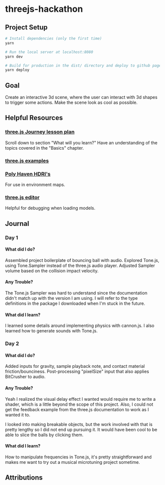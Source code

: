 # threejs-hackathon

## Project Setup

```bash
# Install dependencies (only the first time)
yarn

# Run the local server at localhost:8080
yarn dev

# Build for production in the dist/ directory and deploy to github pages
yarn deploy
```

## Goal

Create an interactive 3d scene, where the user can interact with 3d shapes to trigger some actions. Make the scene look as cool as possible.

## Helpful Resources

### [three.js Journey lesson plan](https://threejs-journey.com/)

Scroll down to section "What will you learn?" Have an understanding of the topics covered in the "Basics" chapter.

### [three.js examples](https://threejs.org/examples/)

### [Poly Haven HDRI's](https://polyhaven.com/hdris)

For use in environment maps.

### [three.js editor](https://threejs.org/editor/)

Helpful for debugging when loading models.

## Journal

### Day 1

#### What did I do?

Assembled project boilerplate of bouncing ball with audio. Explored Tone.js, using Tone.Sampler instead of the three.js audio player. Adjusted Sampler volume based on the collision impact velocity.

#### Any Trouble?

The Tone.js Sampler was hard to understand since the documentation didn't match up with the version I am using. I will refer to the type definitions in the package I downloaded when I'm stuck in the future.

#### What did I learn?

I learned some details around implementing physics with cannon.js. I also learned how to generate sounds with Tone.js.

### Day 2

#### What did I do?

Added inputs for gravity, sample playback note, and contact material friction/bounciness. Post-processing "pixelSize" input that also applies BitCrusher to audio.

#### Any Trouble?

Yeah I realized the visual delay effect I wanted would require me to write a shader, which is a little beyond the scope of this project. Also, I could not get the feedback example from the three.js documentation to work as I wanted it to.

I looked into making breakable objects, but the work involved with that is pretty lengthy so I did not end up pursuing it. It would have been cool to be able to slice the balls by clicking them.

#### What did I learn?

How to manipulate frequencies in Tone.js, it's pretty straightforward and makes me want to try out a musical microtuning project sometime.

## Attributions

